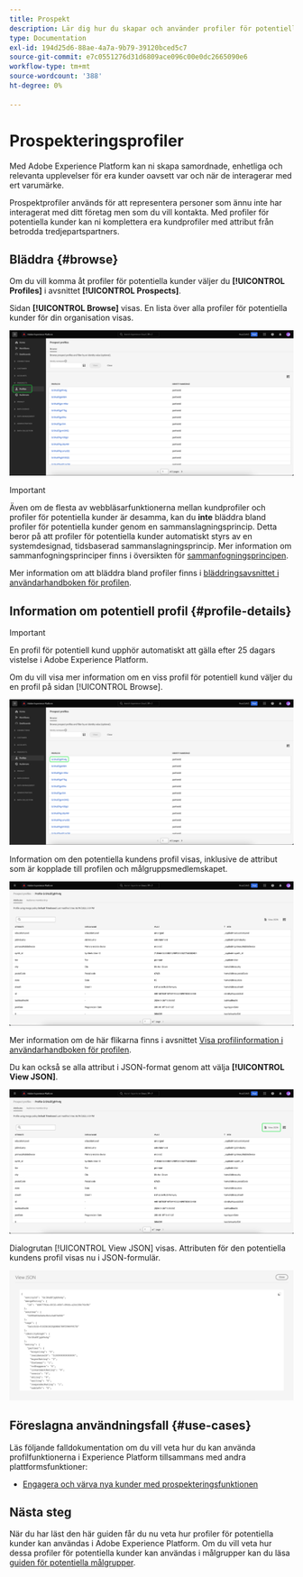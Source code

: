 ```yaml
---
title: Prospekt
description: Lär dig hur du skapar och använder profiler för potentiella kunder för att samla in information om okända kunder med hjälp av tredjepartsinformation.
type: Documentation
exl-id: 194d25d6-88ae-4a7a-9b79-39120bced5c7
source-git-commit: e7c0551276d31d6809ace096c00e0dc2665090e6
workflow-type: tm+mt
source-wordcount: '388'
ht-degree: 0%

---
```


# Prospekteringsprofiler

Med Adobe Experience Platform kan ni skapa samordnade, enhetliga och relevanta upplevelser för era kunder oavsett var och när de interagerar med ert varumärke.

Prospektprofiler används för att representera personer som ännu inte har interagerat med ditt företag men som du vill kontakta. Med profiler för potentiella kunder kan ni komplettera era kundprofiler med attribut från betrodda tredjepartspartners.

## Bläddra {#browse}

Om du vill komma åt profiler för potentiella kunder väljer du **[!UICONTROL Profiles]** i avsnittet **[!UICONTROL Prospects]**.

Sidan **[!UICONTROL Browse]** visas. En lista över alla profiler för potentiella kunder för din organisation visas.

![Knappen [!UICONTROL Profiles] är markerad och visar sidan [!UICONTROL Browse] för profiler för potentiella kunder.](../images/prospect-profile/browse-profiles.png)

>[!IMPORTANT]
>
>Även om de flesta av webbläsarfunktionerna mellan kundprofiler och profiler för potentiella kunder är desamma, kan du **inte** bläddra bland profiler för potentiella kunder genom en sammanslagningsprincip. Detta beror på att profiler för potentiella kunder automatiskt styrs av en systemdesignad, tidsbaserad sammanslagningsprincip. Mer information om sammanfogningsprinciper finns i översikten för [sammanfogningsprincipen](../merge-policies/overview.md).

Mer information om att bläddra bland profiler finns i [bläddringsavsnittet i användarhandboken för profilen](./user-guide.md#browse-identity).

## Information om potentiell profil {#profile-details}

>[!IMPORTANT]
>
>En profil för potentiell kund upphör automatiskt att gälla efter 25 dagars vistelse i Adobe Experience Platform.

Om du vill visa mer information om en viss profil för potentiell kund väljer du en profil på sidan [!UICONTROL Browse].

![En profil för potentiell kund har markerats på bläddringssidan.](../images/prospect-profile/select-specific-profile.png)

Information om den potentiella kundens profil visas, inklusive de attribut som är kopplade till profilen och målgruppsmedlemskapet.

![Informationssidan för den potentiella kundens profil visas.](../images/prospect-profile/profile-details.png)

Mer information om de här flikarna finns i avsnittet [Visa profilinformation i användarhandboken för profilen](./user-guide.md#profile-detail).

Du kan också se alla attribut i JSON-format genom att välja **[!UICONTROL View JSON]**.

![Knappen [!UICONTROL View JSON] är markerad på informationssidan för den potentiella kundens profil.](../images/prospect-profile/profile-select-view-json.png)

Dialogrutan [!UICONTROL View JSON] visas. Attributen för den potentiella kundens profil visas nu i JSON-formulär.

![Den potentiella kundens profilattribut visas i JSON-format.](../images/prospect-profile/profile-view-json.png)

## Föreslagna användningsfall {#use-cases}

Läs följande falldokumentation om du vill veta hur du kan använda profilfunktionerna i Experience Platform tillsammans med andra plattformsfunktioner:

- [Engagera och värva nya kunder med prospekteringsfunktionen](../../rtcdp/partner-data/prospecting.md)

## Nästa steg

När du har läst den här guiden får du nu veta hur profiler för potentiella kunder kan användas i Adobe Experience Platform. Om du vill veta hur dessa profiler för potentiella kunder kan användas i målgrupper kan du läsa [guiden för potentiella målgrupper](../../segmentation/types/prospect-audiences.md).
